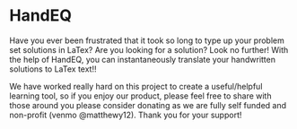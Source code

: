 # HandEQ
Have you ever been frustrated that it took so long to type up your problem set solutions in LaTex?
Are you looking for a solution?
Look no further! With the help of HandEQ, you can instantaneously translate your handwritten solutions to LaTex text!!

We have worked really hard on this project to create a useful/helpful learning tool, so if you enjoy our product, please feel free to share with those around you please consider donating as we are fully self funded and non-profit (venmo @matthewy12). Thank you for your support!
